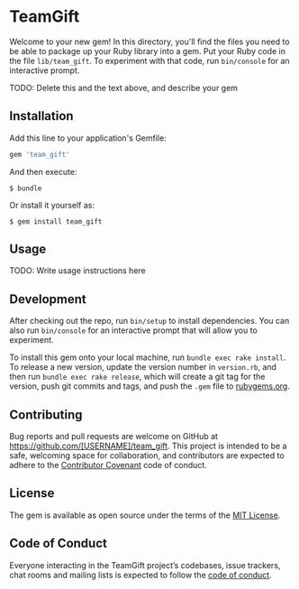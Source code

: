 # TeamGift

Welcome to your new gem! In this directory, you'll find the files you need to be able to package up your Ruby library into a gem. Put your Ruby code in the file `lib/team_gift`. To experiment with that code, run `bin/console` for an interactive prompt.

TODO: Delete this and the text above, and describe your gem

## Installation

Add this line to your application's Gemfile:

```ruby
gem 'team_gift'
```

And then execute:

    $ bundle

Or install it yourself as:

    $ gem install team_gift

## Usage

TODO: Write usage instructions here

## Development

After checking out the repo, run `bin/setup` to install dependencies. You can also run `bin/console` for an interactive prompt that will allow you to experiment.

To install this gem onto your local machine, run `bundle exec rake install`. To release a new version, update the version number in `version.rb`, and then run `bundle exec rake release`, which will create a git tag for the version, push git commits and tags, and push the `.gem` file to [rubygems.org](https://rubygems.org).

## Contributing

Bug reports and pull requests are welcome on GitHub at https://github.com/[USERNAME]/team_gift. This project is intended to be a safe, welcoming space for collaboration, and contributors are expected to adhere to the [Contributor Covenant](http://contributor-covenant.org) code of conduct.

## License

The gem is available as open source under the terms of the [MIT License](https://opensource.org/licenses/MIT).

## Code of Conduct

Everyone interacting in the TeamGift project’s codebases, issue trackers, chat rooms and mailing lists is expected to follow the [code of conduct](https://github.com/[USERNAME]/team_gift/blob/master/CODE_OF_CONDUCT.md).
